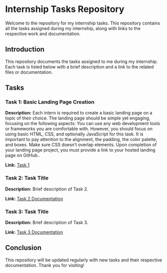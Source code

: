 # Internship Tasks Repository

Welcome to the repository for my internship tasks. This repository contains all the tasks assigned during my internship, along with links to the respective work and documentation.

## Introduction

This repository documents the tasks assigned to me during my internship. Each task is listed below with a brief description and a link to the related files or documentation.

## Tasks

### Task 1: Basic Landing Page Creation

**Description:** Each intern is required to create a basic landing page on a topic of their choice. The landing page should be simple yet engaging, 
focusing on the following aspects:
  You can use any web development tools or frameworks you are comfortable with. However, you should focus on using basic HTML, CSS, and optionally JavaScript for this task.
  It is important to pay attention to the alignment, the padding, the color palette, and boxes. Make sure CSS doesn’t overlap elements.
  Upon completion of your landing page project, you must provide a link to your hosted landing page on GitHub..

**Link:** [Task 1](https://665c7d5c1ce6675fa12f8a7a--frabjous-daifuku-5f392d.netlify.app/)

### Task 2: Task Title

**Description:** Brief description of Task 2.

**Link:** [Task 2 Documentation](path/to/task2/documentation)

### Task 3: Task Title

**Description:** Brief description of Task 3.

**Link:** [Task 3 Documentation](path/to/task3/documentation)

## Conclusion

This repository will be updated regularly with new tasks and their respective documentation. Thank you for visiting!
